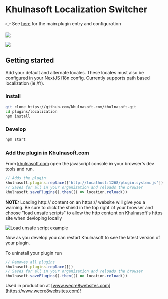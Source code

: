 # Khulnasoft Localization Switcher

👉 See [here](src/plugin.ts) for the main plugin entry and configuration

![](https://i.imgur.com/9cTB7zp.png)

![](https://i.imgur.com/GM9braZ.png)

## Getting started

Add your default and alternate locales. These locales must also be configured in your NextJS i18n config. Currently supports path based localization (ie /fr).

### Install

```bash
git clone https://github.com/khulnasoft-com/khulnasoft.git
cd plugins/localization
npm install
```

### Develop

```bash
npm start
```

### Add the plugin in Khulnasoft.com

From [khulnasoft.com](https://khulnasoft.com) open the javascript console in your browser's dev tools and run.

```js
// Adds the plugin
khulnasoft.plugins.replace(['http://localhost:1268/plugin.system.js'])
// Saves for all in your organization and reloads the browser
khulnasoft.savePlugins().then(() => location.reload())
```

**NOTE:** Loading http:// content on an https:// website will give you a warning. Be sure to click the shield in the top right of your browser and choose "load unsafe scripts" to allow the http content on Khulnasoft's https site when devloping locally

<img alt="Load unsafe script example" src="https://i.stack.imgur.com/uSaLL.png">

Now as you develop you can restart Khulnasoft to see the latest version of your plugin.

To uninstall your plugin run

```js
// Removes all plugins
khulnasoft.plugins.replace([])
// Saves for all in your organization and reloads the browser
khulnasoft.savePlugins().then(() => location.reload())
```

Used in production at [www.wecre8websites.com](https://www.wecre8websites.com)!
